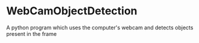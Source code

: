 # WebCamObjectDetection
A python program which uses the computer's webcam and detects objects present in the frame

